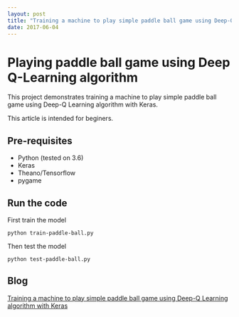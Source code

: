 ```yaml
---
layout: post
title: "Training a machine to play simple paddle ball game using Deep-Q Learning algorithm with Keras"
date: 2017-06-04
---
```


# Playing paddle ball game using Deep Q-Learning algorithm
This project demonstrates training a machine to play simple paddle ball game using Deep-Q Learning algorithm with Keras.

This article is intended for beginers.

## Pre-requisites
* Python (tested on 3.6)
* Keras
* Theano/Tensorflow
* pygame

## Run the code

First train the model

`python train-paddle-ball.py`

Then test the model

`python test-paddle-ball.py`

## Blog
[Training a machine to play simple paddle ball game using Deep-Q Learning algorithm with Keras](https://azhar2205.github.io/blog/2017/06/04/paddle-ball-dqlearn)
